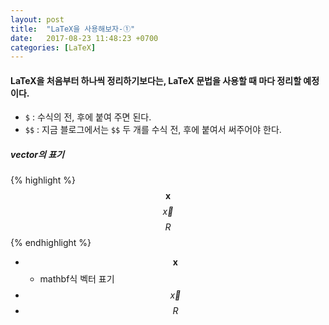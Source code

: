 ```yaml
---
layout: post
title:  "LaTeX을 사용해보자-①"
date:   2017-08-23 11:48:23 +0700
categories: [LaTeX]
---
```


#### LaTeX을 처음부터 하나씩 정리하기보다는, LaTeX 문법을 사용할 때 마다 정리할 예정이다.
- `$` : 수식의 전, 후에 붙여 주면 된다.
- `$$` : 지금 블로그에서는 `$$` 두 개를 수식 전, 후에 붙여서 써주어야 한다.

##### vector의 표기
{% highlight %}
$$\mathbf{x}$$
$$\vec{x}$$
$$R$$
{% endhighlight %}
- $$\mathbf{x}$$
    - mathbf식 벡터 표기
- $$\vec{x}$$
- $$R$$
